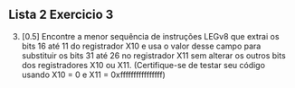 ## Lista 2 Exercicio 3

3. [0.5] Encontre a menor sequência de instruções LEGv8 que extrai os bits 16 até 11 do
registrador X10 e usa o valor desse campo para substituir os bits 31 até 26 no registrador
X11 sem alterar os outros bits dos registradores X10 ou X11.
(Certifique-se de testar seu código usando X10 = 0 e X11 = 0xffffffffffffffff)